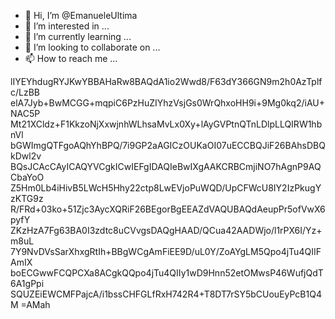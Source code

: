 - 👋 Hi, I’m @EmanueleUltima
- 👀 I’m interested in ...
- 🌱 I’m currently learning ...
- 💞️ I’m looking to collaborate on ...
- 📫 How to reach me ...

<!---
EmanueleUltima/EmanueleUltima is a ✨ special ✨ repository because its `README.md` (this file) appears on your GitHub profile.
You can click the Preview link to take a look at your changes.
--->
lIYEYhdugRYJKwYBBAHaRw8BAQdA1io2Wwd8/F63dY366GN9m2h0AzTplfc/LzBB
elA7Jyb+BwMCGG+mqpiC6PzHuZIYhzVsjGs0WrQhxoHH9i+9Mg0kq2/iAU+NAC5P
Mt21XCldz+F1KkzoNjXxwjnhWLhsaMvLx0Xy+lAyGVPtnQTnLDlpLLQIRW1hbnVl
bGWImgQTFgoAQhYhBPQ/7i9GP2aAGICzOUKaOI07uECCBQJiF26BAhsDBQkDwl2v
BQsJCAcCAyICAQYVCgkICwIEFgIDAQIeBwIXgAAKCRBCmjiNO7hAgnP9AQCbaYoO
Z5Hm0Lb4iHivB5LWcH5Hhy22ctp8LwEVjoPuWQD/UpCFWcU8IY2IzPkugYzKTG9z
R/FRd+03ko+51Zjc3AycXQRiF26BEgorBgEEAZdVAQUBAQdAeupPr5ofVwX6pyfY
ZKzHzA7Fg63BA0I3zdtc8uCVvgsDAQgHAAD/QCua42AADWjo/l1rPX6I/Yz+m8uL
7Y9NvDVsSarXhxgRtIh+BBgWCgAmFiEE9D/uL0Y/ZoAYgLM5Qpo4jTu4QIIFAmIX
boECGwwFCQPCXa8ACgkQQpo4jTu4QIIy1wD9Hnn52etOMwsP46WufjQdT6A1gPpi
SQUZEiEWCMFPajcA/i1bssCHFGLfRxH742R4+T8DT7rSY5bCUouEyPcB1Q4M
=AMah
